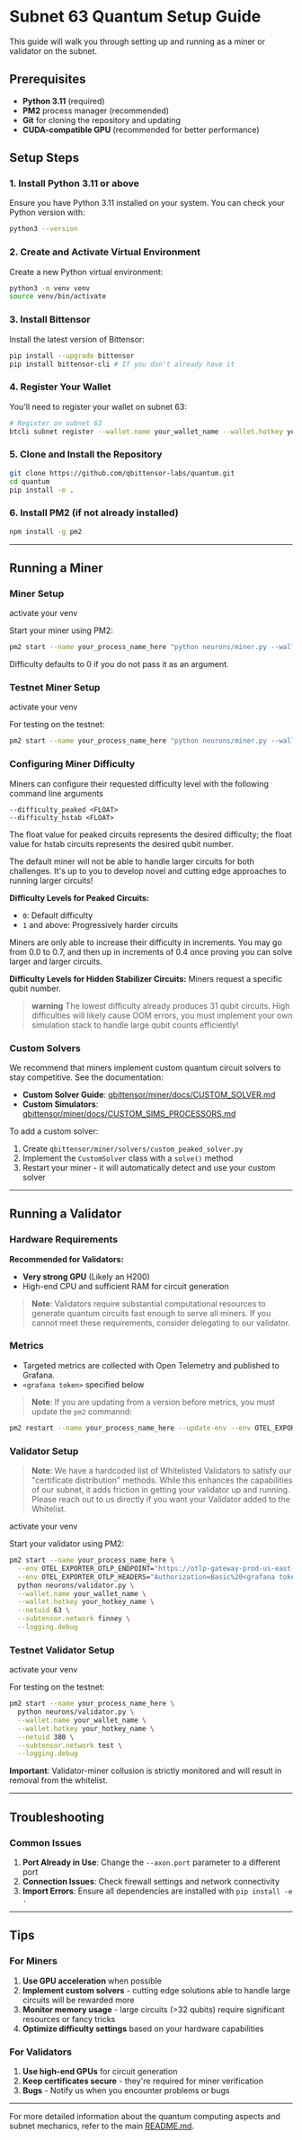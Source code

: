 # Subnet 63 Quantum Setup Guide

This guide will walk you through setting up and running as a miner or validator on the subnet.

## Prerequisites

- **Python 3.11** (required)
- **PM2** process manager (recommended)
- **Git** for cloning the repository and updating
- **CUDA-compatible GPU** (recommended for better performance)

## Setup Steps

### 1. Install Python 3.11 or above

Ensure you have Python 3.11 installed on your system. You can check your Python version with:
```bash
python3 --version
```

### 2. Create and Activate Virtual Environment

Create a new Python virtual environment:
```bash
python3 -m venv venv
source venv/bin/activate
```

### 3. Install Bittensor

Install the latest version of Bittensor:
```bash
pip install --upgrade bittensor
pip install bittensor-cli # If you don't already have it
```

### 4. Register Your Wallet

You'll need to register your wallet on subnet 63:

```bash
# Register on subnet 63
btcli subnet register --wallet.name your_wallet_name --wallet.hotkey your_hotkey_name --netuid 63
```

### 5. Clone and Install the Repository

```bash
git clone https://github.com/qbittensor-labs/quantum.git
cd quantum
pip install -e .
```

### 6. Install PM2 (if not already installed)

```bash
npm install -g pm2
```

---

## Running a Miner

### Miner Setup

activate your venv 

Start your miner using PM2:

```bash
pm2 start --name your_process_name_here "python neurons/miner.py --wallet.name your_wallet_name --wallet.hotkey your_hotkey_name --netuid 63 --subtensor.network put_network_here --axon.port 8091 --logging.trace --difficulty <float>
```

Difficulty defaults to 0 if you do not pass it as an argument.

### Testnet Miner Setup

activate your venv 

For testing on the testnet:

```bash
pm2 start --name your_process_name_here "python neurons/miner.py --wallet.name your_wallet_name --wallet.hotkey your_hotkey_name --netuid 380 --subtensor.network test--axon.port 8091 --logging.trace --difficulty <float>
```

### Configuring Miner Difficulty

Miners can configure their requested difficulty level with the following command line arguments
```
--difficulty_peaked <FLOAT>
--difficulty_hstab <FLOAT>
```

The float value for peaked circuits represents the desired difficulty; the float value for hstab circuits represents the desired qubit number.

The default miner will not be able to handle larger circuits for both challenges. It's up to you to develop novel and cutting edge approaches to running larger circuits!

**Difficulty Levels for Peaked Circuits:**
- `0`: Default difficulty
- `1` and above: Progressively harder circuits

Miners are only able to increase their difficulty in increments. You may go from 0.0 to 0.7, and then up in increments of 0.4 once proving you can solve larger and larger circuits.

**Difficulty Levels for Hidden Stabilizer Circuits:**
Miners request a specific qubit number.

> **warning** The lowest difficulty already produces 31 qubit circuits. High difficulties will likely cause OOM errors, you must implement your own simulation stack to handle large qubit counts efficiently!

### Custom Solvers

We recommend that miners implement custom quantum circuit solvers to stay competitive. See the documentation:
- **Custom Solver Guide**: [qbittensor/miner/docs/CUSTOM_SOLVER.md](qbittensor/miner/docs/CUSTOM_SOLVER.md)
- **Custom Simulators**: [qbittensor/miner/docs/CUSTOM_SIMS_PROCESSORS.md](qbittensor/miner/docs/CUSTOM_SIMS_PROCESSORS.md)

To add a custom solver:
1. Create `qbittensor/miner/solvers/custom_peaked_solver.py`
2. Implement the `CustomSolver` class with a `solve()` method
3. Restart your miner - it will automatically detect and use your custom solver

---

## Running a Validator

### Hardware Requirements

**Recommended for Validators:**
- **Very strong GPU** (Likely an H200)
- High-end CPU and sufficient RAM for circuit generation

> **Note**: Validators require substantial computational resources to generate quantum circuits fast enough to serve all miners. If you cannot meet these requirements, consider delegating to our validator.

### Metrics
- Targeted metrics are collected with Open Telemetry and published to Grafana.
- `<grafana token>` specified below 

> **Note**: If you are updating from a version before metrics, you must update the `pm2` commannd:

```bash
pm2 restart --name your_process_name_here --update-env --env OTEL_EXPORTER_OTLP_ENDPOINT="https://otlp-gateway-prod-us-east-2.grafana.net/otlp" --env OTEL_EXPORTER_OTLP_HEADERS="Authorization=Basic%20<grafana token>"
````

### Validator Setup

> **Note**: We have a hardcoded list of Whitelisted Validators to satisfy our "certificate distribution" methods. While this enhances the capabilities of our subnet, it adds friction in getting your validator up and running. Please reach out to us directly if you want your Validator added to the Whitelist.

activate your venv 

Start your validator using PM2:

```bash
pm2 start --name your_process_name_here \
  --env OTEL_EXPORTER_OTLP_ENDPOINT="https://otlp-gateway-prod-us-east-2.grafana.net/otlp" \
  --env OTEL_EXPORTER_OTLP_HEADERS="Authorization=Basic%20<grafana token>" \
  python neurons/validator.py \
  --wallet.name your_wallet_name \
  --wallet.hotkey your_hotkey_name \
  --netuid 63 \
  --subtensor.network finney \
  --logging.debug
```

### Testnet Validator Setup

activate your venv 

For testing on the testnet:

```bash
pm2 start --name your_process_name_here \
  python neurons/validator.py \
  --wallet.name your_wallet_name \
  --wallet.hotkey your_hotkey_name \
  --netuid 380 \
  --subtensor.network test \
  --logging.debug
```

**Important**: Validator-miner collusion is strictly monitored and will result in removal from the whitelist.

---

## Troubleshooting

### Common Issues

1. **Port Already in Use**: Change the `--axon.port` parameter to a different port
3. **Connection Issues**: Check firewall settings and network connectivity
4. **Import Errors**: Ensure all dependencies are installed with `pip install -e .`

---

## Tips

### For Miners

1. **Use GPU acceleration** when possible
2. **Implement custom solvers** - cutting edge solutions able to handle large circuits will be rewarded more
3. **Monitor memory usage** - large circuits (>32 qubits) require significant resources or fancy tricks
4. **Optimize difficulty settings** based on your hardware capabilities

### For Validators

1. **Use high-end GPUs** for circuit generation
3. **Keep certificates secure** - they're required for miner verification
4. **Bugs** - Notify us when you encounter problems or bugs

---

For more detailed information about the quantum computing aspects and subnet mechanics, refer to the main [README.md](README.md). 